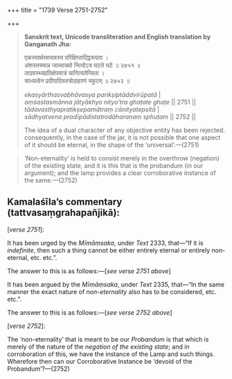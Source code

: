 +++
title = "1739 Verse 2751-2752"

+++
> **Sanskrit text, Unicode transliteration and English translation by Ganganath Jha:** 
>
> एकस्यार्थस्वभावस्य परिक्षिप्ताद्द्विरूपता ।  
> अंशस्तस्मान्न जात्याख्यो नित्योऽत्र घटते घटे ॥ २७५१ ॥  
> तादवस्थ्यप्रतिक्षेपमात्रं चानित्यतेप्सिता ।  
> साध्यत्वेन प्रदीपादिस्तत्रोदाहरणं स्फुटम् ॥ २७५२ ॥ 
>
> *ekasyārthasvabhāvasya parikṣiptāddvirūpatā* \|  
> *aṃśastasmānna jātyākhyo nityo'tra ghaṭate ghaṭe* \|\| 2751 \|\|  
> *tādavasthyapratikṣepamātraṃ cānityatepsitā* \|  
> *sādhyatvena pradīpādistatrodāharaṇaṃ sphuṭam* \|\| 2752 \|\| 
>
> The idea of a dual character of any objective entity has been rejected. consequently, in the case of the jar, it is not possible that one aspect of it should be eternal, in the shape of the ‘universal’.—(2751)

> ‘Non-eternality’ is held to consist merely in the overthrow (negation) of the existing state, and it is this that is the probandum (in our argument); and the lamp provides a clear corroborative instance of the same.—(2752)



## Kamalaśīla’s commentary (tattvasaṃgrahapañjikā):

[*verse 2751*]:

It has been urged by the *Mīmāṃsaka*, under *Text* 2333, that—“If it is *indefinite*, then such a thing cannot be either entirely eternal or entirely non-eternal, etc. etc.”.

The answer to this is as follows:—[*see verse 2751 above*]

It has been argued by the *Mīmāṃsaka*, under *Text* 2335, that—“In the same manner the exact nature of *non-eternality* also has to be considered, etc. etc.”.

The answer to this is as follows:—[*see verse 2752 above*]

[*verse 2752*]:

The ‘non-eternality’ that is meant to be our *Probandum* is that which is merely of the nature of the *negation of the existing state*; and in corroboration of this, we have the instance of the Lamp and such things. Wherefore then can our Corroborative Instance be ‘devoid of the Probandum’?—(2752)



